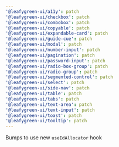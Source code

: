 ```yaml
---
'@leafygreen-ui/a11y': patch
'@leafygreen-ui/checkbox': patch
'@leafygreen-ui/combobox': patch
'@leafygreen-ui/copyable': patch
'@leafygreen-ui/expandable-card': patch
'@leafygreen-ui/guide-cue': patch
'@leafygreen-ui/modal': patch
'@leafygreen-ui/number-input': patch
'@leafygreen-ui/pagination': patch
'@leafygreen-ui/password-input': patch
'@leafygreen-ui/radio-box-group': patch
'@leafygreen-ui/radio-group': patch
'@leafygreen-ui/segmented-control': patch
'@leafygreen-ui/select': patch
'@leafygreen-ui/side-nav': patch
'@leafygreen-ui/table': patch
'@leafygreen-ui/tabs': patch
'@leafygreen-ui/text-area': patch
'@leafygreen-ui/text-input': patch
'@leafygreen-ui/toast': patch
'@leafygreen-ui/tooltip': patch
---
```


Bumps to use new `useIdAllocator` hook
